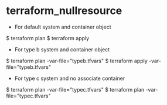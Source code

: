 # terraform_nullresource

- For default system and container object

$ terraform plan
$ terraform apply

- For type b system and container object

$ terraform plan -var-file="typeb.tfvars"
$ terraform apply -var-file="typeb.tfvars"

- For type c system and no associate container

$ terraform plan -var-file="typec.tfvars"
$ terraform plan -var-file="typec.tfvars"
